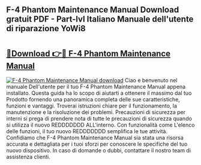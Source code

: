 ## F-4 Phantom Maintenance Manual Download gratuit PDF - Part-lvI Italiano Manuale dell'utente di riparazione YoWi8

# <h2><a href="http://dfdzmb.blite.top/?on=F-4+Phantom+Maintenance+Manual">🔗Download 👉🔴 F-4 Phantom Maintenance Manual</a></h2>

[![F-4 Phantom Maintenance Manual download](https://i.imgur.com/lujVjoI.png)](http://dfdzmb.blite.top/?on=F-4+Phantom+Maintenance+Manual)
Ciao e benvenuto nel manuale Dell'utente per il tuo F-4 Phantom Maintenance Manual appena installato. Questa guida ha lo scopo di aiutarti a ottenere il massimo dal tuo Prodotto fornendo una panoramica completa delle sue caratteristiche, funzioni e vantaggi. Troverai istruzioni chiare per il funzionamento, la manutenzione e la risoluzione dei problemi. Precauzioni di sicurezza per interni si prega di prendere nota di tutte le precauzioni di sicurezza quando si utilizza il nuovo REDDDDDDD ALL'interno. Con funzionalità come L'elenco delle funzioni, il tuo nuovo REDDDDDDD semplifica le tue attività. Confidiamo che F-4 Phantom Maintenance Manual sia stata una risorsa accurata e dettagliata per i tuoi sforzi per conoscere le specifiche del tuo nuovo dispositivo. In caso di domande o dubbi, contattare il nostro team di assistenza clienti.
